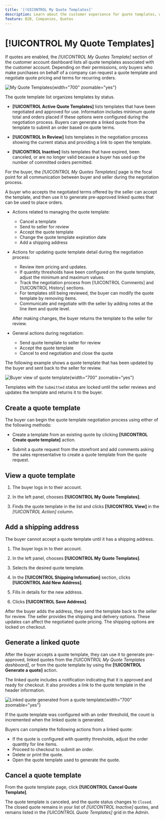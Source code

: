 ```yaml
---
title: '[!UICONTROL My Quote Templates]'
description: Learn about the customer experience for quote templates, which is available in the storefront account dashboard.
feature: B2B, Companies, Quotes
---
```


# [!UICONTROL My Quote Templates]

If quotes are enabled, the _[!UICONTROL My Quotes Template]_ section of the customer account dashboard lists all quote templates associated with the customer account. Depending on their permissions, only buyers who make purchases on behalf of a company can request a quote template and negotiate quote pricing and terms for recurring orders.

![My Quote Templates](./assets/account-dashboard-quote-templates-list.png){width="700" zoomable="yes"}

The quote template list organizes templates by status.

- **[!UICONTROL Active Quote Templates]** lists templates that have been negotiated and approved for use. Information includes minimum quote total and orders placed if these options were configured during the negotiation process. Buyers can generate a linked quote from the template to submit an order based on quote terms.

- **[!UICONTROL In Review]** lists templates in the negotiation process showing the current status and providing a link to open the template.

- **[!UICONTROL Inactive]** lists templates that have expired, been canceled, or are no longer valid because a buyer has used up the number of committed orders permitted.

For the buyer, the *[!UICONTROL My Quotes Templates]* page is the focal point for all communication between buyer and seller during the negotiation process.

A buyer who accepts the negotiated terms offered by the seller can accept the template, and then use it to generate pre-approved linked quotes that can be used to place orders.

- Actions related to managing the quote template:

   - Cancel a template
   - Send to seller for review
   - Accept the quote template
   - Change the quote template expiration date
   - Add a shipping address

- Actions for updating quote template detail during the negotiation process:

  - Review item pricing and updates.
  - If quantity thresholds have been configured on the quote template, adjust the minimum and maximum values.
  - Track the negotiation process from [!UICONTROL Comments] and [!UICONTROL History] sections.
  - For templates still being reviewed, the buyer can modify the quote template by removing items.
  - Communicate and negotiate with the seller by adding notes at the line item and quote level.

  After making changes, the buyer returns the template to the seller for review.

- General actions during negotiation:

  - Send quote template to seller for review
  - Accept the quote template
  - Cancel to end negotiation and close the quote

The following example shows a quote template that has been updated by the buyer and sent back to the seller for review.

![Buyer view of quote template](./assets/account-dashboard-my-quote-template-detailed.png){width="700" zoomable="yes"}

Templates with the `Submitted` status are locked until the seller reviews and updates the template and returns it to the buyer.

## Create a quote template

The buyer can begin the quote template negotiation process using either of the following methods:

- Create a template from an existing quote by clicking **[!UICONTROL Create quote template]** action.

- Submit a quote request from the storefront and add comments asking the sales representative to create a quote template from the quote request.

## View a quote template

1. The buyer logs in to their account.

1. In the left panel, chooses **[!UICONTROL My Quote Templates]**.

1. Finds the quote template in the list and clicks **[!UICONTROL View]** in the _[!UICONTROL Action]_ column.

## Add a shipping address

The buyer cannot accept a quote template until it has a shipping address.

1. The buyer logs in to their account.

1. In the left panel, chooses **[!UICONTROL My Quote Templates]**.

1. Selects the desired quote template.

1. In the **[!UICONTROL Shipping Information]** section, clicks **[!UICONTROL Add New Address]**.

1. Fills in details for the new address.

1. Clicks **[!UICONTROL Save Address]**.

After the buyer adds the address, they send the template back to the seller for review. The seller provides the shipping and delivery options. These updates can affect the negotiated quote pricing. The shipping options are locked on checkout.

## Generate a linked quote

After the buyer accepts a quote template, they can use it to generate pre-approved, linked quotes from the *[!UICONTROL My Quote Templates dashboard]*, or from the quote template by using the  **[!UICONTROL Generate a quote]** action.

The linked quote includes a notification indicating that it is approved and ready for checkout. It also provides a link to the quote template in the header information.

![Linked quote generated from a quote template](./assets/quote-templates-linked-quote.png){width="700" zoomable="yes"}

If the quote template was configured with an order threshold, the count is incremented when the linked quote is generated.

Buyers can complete the following actions from a linked quote:

- If the quote is configured with quantity thresholds, adjust the order quantity for line items.
- Proceed to checkout to submit an order.
- Delete or print the quote.
- Open the quote template used to generate the quote.

## Cancel a quote template

From the quote template page, click **[!UICONTROL Cancel Quote Template]**.

The quote template is canceled, and the quote status changes to `Closed`. The closed quote remains in your list of *[!UICONTROL Inactive]* quotes, and remains listed in the _[!UICONTROL Quote Templates]_ grid in the Admin.





